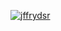 
<p align="left">
 <a href="https://github.com/ryo-ma/github-profile-trophy">
   <img src="https://github-profile-trophy.vercel.app/?username=jffrydsr" alt="jffrydsr" />
   </a>
 </p>
